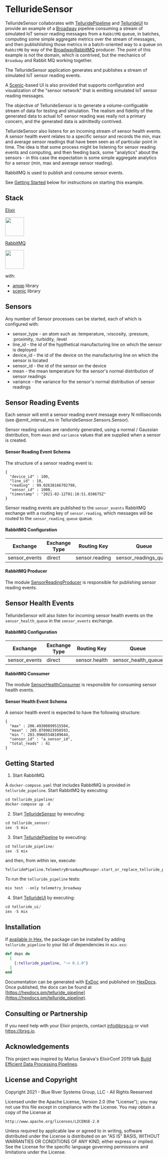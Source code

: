 # TellurideSensor

TellurideSensor collaborates with [TelluridePipelime](https://github.com/brsg/telluride_pipeline) and [TellurideUI](https://github.com/brsg/telluride_ui) to provide an example of a [Broadway](https://github.com/dashbitco/broadway) pipeline consuming a stream of simulated IoT sensor reading messages from a `RabbitMQ` queue, in batches, computing some simple aggregate metrics over the stream of messages, and then publishlishing those metrics in a batch-oriented way to a queue on `RabbitMQ` by way of the [BroadwayRabbitMQ](https://github.com/dashbitco/broadway_rabbitmq) producer.  The point of this example is not the domain, which is contrived, but the mechanics of `Broadway` and Rabbit MQ working together.

The TellurideSensor application generates and publishes a stream of simulated IoT sensor reading events.

A [Scenic](https://github.com/boydm/scenic)-based UI is also provided that supports configuration and visualization of the "sensor network" that is emitting simulated IoT sensor reading messages.

The objective of TellurideSensor is to generate a volume-configuable stream of data for testing and simulation. The realism and fidelity of the generated data to actual IoT sensor reading was really not a primary concern, and the generated data is admittedly contrived.

TellurideSensor also listens for an incoming stream of sensor health events. A sensor health event relates to a specific sensor and records the min, max and average sensor readings that have been seen as of particular point in time. The idea is that some process might be listening for sensor reading events and computing, and then feeding back, some "analytics" about the sensors - in this case the expectation is some simple aggregate analytics for a sensor (min, max and average sensor reading).

RabbitMQ is used to publish and consume sensor events.

See [Getting Started](#getting-started) below for instructions on starting this example.

## Stack

[Elixir](https://elixir-lang.org/)

<img src="https://elixir-lang.org/images/logo/logo.png" height="60" />

[RabbitMQ](https://www.rabbitmq.com/)

<img src="https://avatars.githubusercontent.com/u/96669?s=200&v=4" height="60" />

with:
* [amqp](https://github.com/pma/amqp) library
* [scenic](https://github.com/boydm/scenic) library

## Sensors

Any number of Sensor processes can be started, each of which is configured with: 
* sensor_type - an atom such as :temperature, :viscosity, :pressure, :proximity, :turbidity, :level
* line_id - the id of the hypthetical manufacturing line on which the sensor is deployed
* device_id - the id of the device on the manufacturing line on which the sensor is located
* sensor_id - the id of the sensor on the device
* mean - the mean temperature for the sensor's normal distribution of sensor readings
* variance - the variance for the sensor's normal distribution of sensor readings

## Sensor Reading Events

Each sensor will emit a sensor reading event message every N milliseconds (see @emit_interval_ms in TellurideSensor.Sensors.Sensor).

Sensor reading values are randomly generated, using a normal / Gaussian distribution, from `mean` and `variance` values that are supplied when a sensor is created.

#### Sensor Reading Event Schema

The structure of a sensor reading event is:
```
{
  "device_id" : 100, 
  "line_id" : 10, 
  "reading" : 99.02638166702798, 
  "sensor_id" : 1000, 
  "timestamp" : "2021-02-12T01:18:51.838675Z"
}
```

Sensor reading events are published to the `sensor_events` RabbitMQ exchange with a routing key of `sensor.reading`, which messages will be routed to the `sensor_reading_queue` queue.

#### RabbitMQ Configuration

| Exchange | Exchange Type | Routing Key | Queue |
| -------- | ---- | ----------- | ----- |
| sensor_events | direct | sensor.reading | sensor_readings_queue |

#### RabbitMQ Producer

The module [SensorReadingProducer](lib/telluride_sensor/messaging/sensor_reading_producer.ex) is responsible for publishing sensor reading events.

## Sensor Health Events

TellurideSensor will also listen for incoming sensor health events on the `sensor_health_queue` in the `sensor_events` exchange.

#### RabbitMQ Configuration

| Exchange | Exchange Type | Routing Key | Queue |
| -------- | ---- | ----------- | ----- |
| sensor_events | direct | sensor.health | sensor_health_queue |

#### RabbitMQ Consumer

The module [SensorHealthConsumer](lib/telluride_sensor/messaging/sensor_health_consumer.ex) is responsible for consuming sensor health events.

#### Sensor Health Event Schema

A sensor health event is expected to have the following structure:

```
{
  "max" : 206.49300899515504, 
  "mean" : 205.0789023958593,
  "min ": 203.99665548109644,
  "sensor_id" : "a_sensor_id",
  "total_reads" : 41
}
```

## <a name="getting-started"></a> Getting Started

1. Start RabbitMQ.

A `docker-compose.yaml` that includes RabbitMQ is provided in `telluride_pipeline`. Start RabbitMQ by executing:

```elixir
cd telluride_pipeline/
docker-compose up -d
```

2. Start [TellurideSensor](https://github.com/brsg/telluride_sensor) by executing:

```elixir
cd telluride_sensor/
iex -S mix
```

3. Start [TelluridePipeline](https://github.com/brsg/telluride_pipeline) by executing:

```Elixir
cd telluride_pipeline/
iex -S mix
```

and then, from within iex, execute:

```
TelluridePipeline.TelemetryBroadwayManager.start_or_replace_telluride_pipeline/1
```

To run the `telluride_pipeline` tests:

```elixir
mix test --only telemetry_broadway
```

4. Start [TellurideUI](https://github.com/brsg/telluride_ui) by executing:
```Elixir
cd telluride_ui/
iex -S mix
```

## Installation

If [available in Hex](https://hex.pm/docs/publish), the package can be installed
by adding `telluride_pipeline` to your list of dependencies in `mix.exs`:

```elixir
def deps do
  [
    {:telluride_pipeline, "~> 0.1.0"}
  ]
end
```

Documentation can be generated with [ExDoc](https://github.com/elixir-lang/ex_doc)
and published on [HexDocs](https://hexdocs.pm). Once published, the docs can
be found at [https://hexdocs.pm/telluride_pipeline](https://hexdocs.pm/telluride_pipeline).

## Consulting or Partnership

If you need help with your Elixir projects, contact <info@brsg.io> or visit <https://brsg.io>.

## Acknowledgements

This project was inspired by Marlus Saraiva's ElixirConf 2019 talk [Build Efficient Data Processing Pipelines](https://youtu.be/tPu-P97-cbE).


## License and Copyright

Copyright 2021 - Blue River Systems Group, LLC - All Rights Reeserved

Licensed under the Apache License, Version 2.0 (the "License");
you may not use this file except in compliance with the License.
You may obtain a copy of the License at

    http://www.apache.org/licenses/LICENSE-2.0

Unless required by applicable law or agreed to in writing, software
distributed under the License is distributed on an "AS IS" BASIS,
WITHOUT WARRANTIES OR CONDITIONS OF ANY KIND, either express or implied.
See the License for the specific language governing permissions and
limitations under the License.
